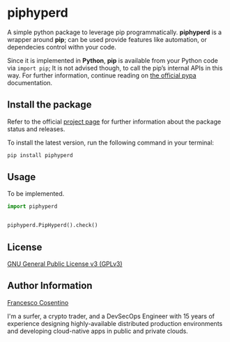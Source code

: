 # piphyperd

A simple python package to leverage pip programmatically.
**piphyperd** is a wrapper around **pip**; can be used provide features like automation, or dependecies control withn your code.

Since it is implemented in **Python**, **pip** is available from your Python code via `import pip`; It is not advised though, to call the pip’s internal APIs in this way. For further information, continue reading on [the official pypa](https://pip.pypa.io/en/latest/user_guide/#using-pip-from-your-program) documentation.

## Install the package

Refer to the official [project page](https://pypi.org/project/piphyperd/) for further information about the package status and releases.

To install the latest version, run the following command in your terminal:

```bash
pip install piphyperd
```

## Usage

To be implemented.

```python
import piphyperd


piphyperd.PipHyperd().check()
```

## License

[GNU General Public License v3 (GPLv3)](./LICENSE)

## Author Information

[Francesco Cosentino](https://www.linkedin.com/in/francesco-cosentino/)

I'm a surfer, a crypto trader, and a DevSecOps Engineer with 15 years of experience designing highly-available distributed production environments and developing cloud-native apps in public and private clouds.
